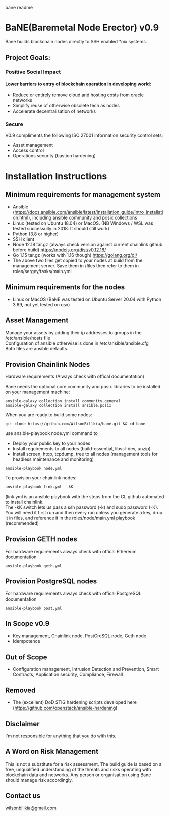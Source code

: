 bane readme


# BaNE(Baremetal Node Erector) v0.9


Bane builds blockchain nodes directly to SSH enabled *nix systems.

## Project Goals: 

### Positive Social Impact
#### Lower barriers to entry of blockchain operation in developing world:
* Reduce or entirely remove cloud and hosting costs from oracle networks
* Simplify reuse of otherwise obsolete tech as nodes
* Accelerate decentralisation of networks 

### Secure 
V0.9 compliments the following ISO 27001 information security control sets;
* Asset management 
* Access control 
* Operations security (bastion hardening)   

# Installation Instructions

## Minimum requirements for management system  
* Ansible (https://docs.ansible.com/ansible/latest/installation_guide/intro_installation.html), including ansible community and posix collections
* Linux (tested on Ubuntu 18.04) or MacOS. (NB Windows / WSL was tested successully in 2018. It should still work) 
* Python (3.8 or higher)   
* SSH client  
* Node 12.18 tar.gz (always check version against current chainlink github before build) https://nodejs.org/dist/v0.12.18/  
* Go 1.15 tar.gz (works with 1.16 though) https://golang.org/dl/  
* The above two files get copied to your nodes at build from the management server. Save them in /files then refer to them in roles/sergey/tasks/main.yml  

## Minimum requirements for the nodes  
* Linux or MacOS (BaNE was tested on Ubuntu Server 20.04 with Python 3.69, not yet tested on osx)  


## Asset Management
Manage your assets by adding their ip addresses to groups in the /etc/ansible/hosts file  
Configuration of ansible otherwise is done in /etc/ansible/ansible.cfg  
Both files are ansible defaults.  

## Provision Chainlink Nodes  

Hardware requirements (Always check with offical documentation)  

Bane needs the optional core community and posix libraries to be installed on your management machine:  

```
ansible-galaxy collection install community.general  
ansible-galaxy collection install ansible.posix  
```

When you are ready to build some nodes:  

```
git clone https://github.com/WilsonBillkia/bane.git && cd bane
```

use ansible-playbook node.yml command to  
* Deploy your public key to your nodes  
* Install requirements to all nodes (build-essential, libssl-dev, unzip)  
* Install screen, htop, tcpdump, tree to all nodes (management tools for headless maintenance and monitoring)  

```
ansible-playbook node.yml
```

To provision your chainlink nodes:  

```
ansible-playbook link.yml  -kK
```

(link.yml is an ansible playbook with the steps from the CL github automated to install chainlink.  
The -kK switch lets us pass a ssh password (-k) and sudo password (-K).  
You will need it first run and then every run unless you generate a key, drop it in files, and reference it in the roles/node/main.yml playbook (recommended)  

## Provision GETH nodes  
For hardware requirements always check with offical Ethereum documentation  

```
ansible-playbook geth.yml 
```
## Provision PostgreSQL nodes
For hardware requirements always check with offical PostgreSQL documentation

```
ansible-playbook post.yml 
```

## In Scope v0.9
* Key management, Chainlink node, PostGreSQL node, Geth node
* Idempotence

## Out of Scope
*  Configuration management, Intrusion Detection and Prevention, Smart Contracts, Application security, Compliance, Firewall 

## Removed
* The (excellent) DoD STiG hardening scripts developed here (https://github.com/openstack/ansible-hardening)

## Disclaimer
I'm not responsible for anything that you do with this.

## A Word on Risk Management
This is not a substitute for a risk assessment. The build guide is based on a free, unqualified understanding of the threats and risks operating with blockchain data and networks.
Any person or organisation using Bane should manage risk accordingly.

## Contact us
wilsonbillkia@gmail.com



